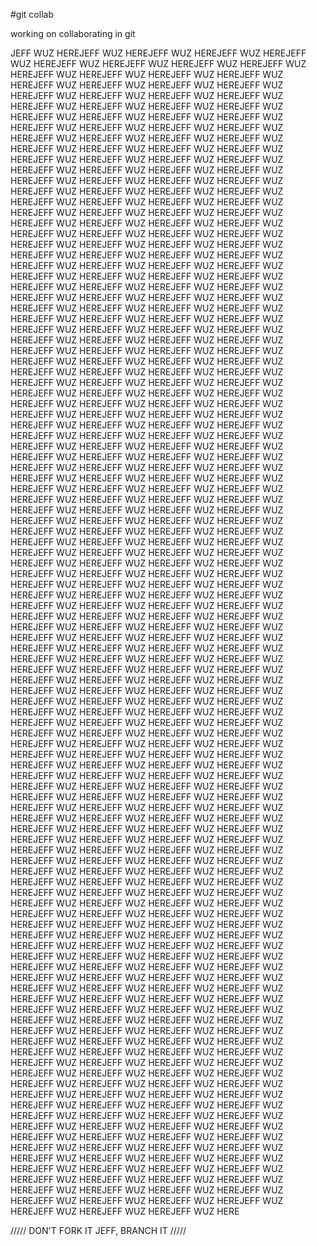 #git collab

working on collaborating in git

JEFF WUZ HEREJEFF WUZ HEREJEFF WUZ HEREJEFF WUZ HEREJEFF WUZ HEREJEFF WUZ HEREJEFF WUZ HEREJEFF WUZ HEREJEFF WUZ HEREJEFF WUZ HEREJEFF WUZ HEREJEFF WUZ HEREJEFF WUZ HEREJEFF WUZ HEREJEFF WUZ HEREJEFF WUZ HEREJEFF WUZ HEREJEFF WUZ HEREJEFF WUZ HEREJEFF WUZ HEREJEFF WUZ HEREJEFF WUZ HEREJEFF WUZ HEREJEFF WUZ HEREJEFF WUZ HEREJEFF WUZ HEREJEFF WUZ HEREJEFF WUZ HEREJEFF WUZ HEREJEFF WUZ HEREJEFF WUZ HEREJEFF WUZ HEREJEFF WUZ HEREJEFF WUZ HEREJEFF WUZ HEREJEFF WUZ HEREJEFF WUZ HEREJEFF WUZ HEREJEFF WUZ HEREJEFF WUZ HEREJEFF WUZ HEREJEFF WUZ HEREJEFF WUZ HEREJEFF WUZ HEREJEFF WUZ HEREJEFF WUZ HEREJEFF WUZ HEREJEFF WUZ HEREJEFF WUZ HEREJEFF WUZ HEREJEFF WUZ HEREJEFF WUZ HEREJEFF WUZ HEREJEFF WUZ HEREJEFF WUZ HEREJEFF WUZ HEREJEFF WUZ HEREJEFF WUZ HEREJEFF WUZ HEREJEFF WUZ HEREJEFF WUZ HEREJEFF WUZ HEREJEFF WUZ HEREJEFF WUZ HEREJEFF WUZ HEREJEFF WUZ HEREJEFF WUZ HEREJEFF WUZ HEREJEFF WUZ HEREJEFF WUZ HEREJEFF WUZ HEREJEFF WUZ HEREJEFF WUZ HEREJEFF WUZ HEREJEFF WUZ HEREJEFF WUZ HEREJEFF WUZ HEREJEFF WUZ HEREJEFF WUZ HEREJEFF WUZ HEREJEFF WUZ HEREJEFF WUZ HEREJEFF WUZ HEREJEFF WUZ HEREJEFF WUZ HEREJEFF WUZ HEREJEFF WUZ HEREJEFF WUZ HEREJEFF WUZ HEREJEFF WUZ HEREJEFF WUZ HEREJEFF WUZ HEREJEFF WUZ HEREJEFF WUZ HEREJEFF WUZ HEREJEFF WUZ HEREJEFF WUZ HEREJEFF WUZ HEREJEFF WUZ HEREJEFF WUZ HEREJEFF WUZ HEREJEFF WUZ HEREJEFF WUZ HEREJEFF WUZ HEREJEFF WUZ HEREJEFF WUZ HEREJEFF WUZ HEREJEFF WUZ HEREJEFF WUZ HEREJEFF WUZ HEREJEFF WUZ HEREJEFF WUZ HEREJEFF WUZ HEREJEFF WUZ HEREJEFF WUZ HEREJEFF WUZ HEREJEFF WUZ HEREJEFF WUZ HEREJEFF WUZ HEREJEFF WUZ HEREJEFF WUZ HEREJEFF WUZ HEREJEFF WUZ HEREJEFF WUZ HEREJEFF WUZ HEREJEFF WUZ HEREJEFF WUZ HEREJEFF WUZ HEREJEFF WUZ HEREJEFF WUZ HEREJEFF WUZ HEREJEFF WUZ HEREJEFF WUZ HEREJEFF WUZ HEREJEFF WUZ HEREJEFF WUZ HEREJEFF WUZ HEREJEFF WUZ HEREJEFF WUZ HEREJEFF WUZ HEREJEFF WUZ HEREJEFF WUZ HEREJEFF WUZ HEREJEFF WUZ HEREJEFF WUZ HEREJEFF WUZ HEREJEFF WUZ HEREJEFF WUZ HEREJEFF WUZ HEREJEFF WUZ HEREJEFF WUZ HEREJEFF WUZ HEREJEFF WUZ HEREJEFF WUZ HEREJEFF WUZ HEREJEFF WUZ HEREJEFF WUZ HEREJEFF WUZ HEREJEFF WUZ HEREJEFF WUZ HEREJEFF WUZ HEREJEFF WUZ HEREJEFF WUZ HEREJEFF WUZ HEREJEFF WUZ HEREJEFF WUZ HEREJEFF WUZ HEREJEFF WUZ HEREJEFF WUZ HEREJEFF WUZ HEREJEFF WUZ HEREJEFF WUZ HEREJEFF WUZ HEREJEFF WUZ HEREJEFF WUZ HEREJEFF WUZ HEREJEFF WUZ HEREJEFF WUZ HEREJEFF WUZ HEREJEFF WUZ HEREJEFF WUZ HEREJEFF WUZ HEREJEFF WUZ HEREJEFF WUZ HEREJEFF WUZ HEREJEFF WUZ HEREJEFF WUZ HEREJEFF WUZ HEREJEFF WUZ HEREJEFF WUZ HEREJEFF WUZ HEREJEFF WUZ HEREJEFF WUZ HEREJEFF WUZ HEREJEFF WUZ HEREJEFF WUZ HEREJEFF WUZ HEREJEFF WUZ HEREJEFF WUZ HEREJEFF WUZ HEREJEFF WUZ HEREJEFF WUZ HEREJEFF WUZ HEREJEFF WUZ HEREJEFF WUZ HEREJEFF WUZ HEREJEFF WUZ HEREJEFF WUZ HEREJEFF WUZ HEREJEFF WUZ HEREJEFF WUZ HEREJEFF WUZ HEREJEFF WUZ HEREJEFF WUZ HEREJEFF WUZ HEREJEFF WUZ HEREJEFF WUZ HEREJEFF WUZ HEREJEFF WUZ HEREJEFF WUZ HEREJEFF WUZ HEREJEFF WUZ HEREJEFF WUZ HEREJEFF WUZ HEREJEFF WUZ HEREJEFF WUZ HEREJEFF WUZ HEREJEFF WUZ HEREJEFF WUZ HEREJEFF WUZ HEREJEFF WUZ HEREJEFF WUZ HEREJEFF WUZ HEREJEFF WUZ HEREJEFF WUZ HEREJEFF WUZ HEREJEFF WUZ HEREJEFF WUZ HEREJEFF WUZ HEREJEFF WUZ HEREJEFF WUZ HEREJEFF WUZ HEREJEFF WUZ HEREJEFF WUZ HEREJEFF WUZ HEREJEFF WUZ HEREJEFF WUZ HEREJEFF WUZ HEREJEFF WUZ HEREJEFF WUZ HEREJEFF WUZ HEREJEFF WUZ HEREJEFF WUZ HEREJEFF WUZ HEREJEFF WUZ HEREJEFF WUZ HEREJEFF WUZ HEREJEFF WUZ HEREJEFF WUZ HEREJEFF WUZ HEREJEFF WUZ HEREJEFF WUZ HEREJEFF WUZ HEREJEFF WUZ HEREJEFF WUZ HEREJEFF WUZ HEREJEFF WUZ HEREJEFF WUZ HEREJEFF WUZ HEREJEFF WUZ HEREJEFF WUZ HEREJEFF WUZ HEREJEFF WUZ HEREJEFF WUZ HEREJEFF WUZ HEREJEFF WUZ HEREJEFF WUZ HEREJEFF WUZ HEREJEFF WUZ HEREJEFF WUZ HEREJEFF WUZ HEREJEFF WUZ HEREJEFF WUZ HEREJEFF WUZ HEREJEFF WUZ HEREJEFF WUZ HEREJEFF WUZ HEREJEFF WUZ HEREJEFF WUZ HEREJEFF WUZ HEREJEFF WUZ HEREJEFF WUZ HEREJEFF WUZ HEREJEFF WUZ HEREJEFF WUZ HEREJEFF WUZ HEREJEFF WUZ HEREJEFF WUZ HEREJEFF WUZ HEREJEFF WUZ HEREJEFF WUZ HEREJEFF WUZ HEREJEFF WUZ HEREJEFF WUZ HEREJEFF WUZ HEREJEFF WUZ HEREJEFF WUZ HEREJEFF WUZ HEREJEFF WUZ HEREJEFF WUZ HEREJEFF WUZ HEREJEFF WUZ HEREJEFF WUZ HEREJEFF WUZ HEREJEFF WUZ HEREJEFF WUZ HEREJEFF WUZ HEREJEFF WUZ HEREJEFF WUZ HEREJEFF WUZ HEREJEFF WUZ HEREJEFF WUZ HEREJEFF WUZ HEREJEFF WUZ HEREJEFF WUZ HEREJEFF WUZ HEREJEFF WUZ HEREJEFF WUZ HEREJEFF WUZ HEREJEFF WUZ HEREJEFF WUZ HEREJEFF WUZ HEREJEFF WUZ HEREJEFF WUZ HEREJEFF WUZ HEREJEFF WUZ HEREJEFF WUZ HEREJEFF WUZ HEREJEFF WUZ HEREJEFF WUZ HEREJEFF WUZ HEREJEFF WUZ HEREJEFF WUZ HEREJEFF WUZ HEREJEFF WUZ HEREJEFF WUZ HEREJEFF WUZ HEREJEFF WUZ HEREJEFF WUZ HEREJEFF WUZ HEREJEFF WUZ HEREJEFF WUZ HEREJEFF WUZ HEREJEFF WUZ HEREJEFF WUZ HEREJEFF WUZ HEREJEFF WUZ HEREJEFF WUZ HEREJEFF WUZ HEREJEFF WUZ HEREJEFF WUZ HEREJEFF WUZ HEREJEFF WUZ HEREJEFF WUZ HEREJEFF WUZ HEREJEFF WUZ HEREJEFF WUZ HEREJEFF WUZ HEREJEFF WUZ HEREJEFF WUZ HEREJEFF WUZ HEREJEFF WUZ HEREJEFF WUZ HEREJEFF WUZ HEREJEFF WUZ HEREJEFF WUZ HEREJEFF WUZ HEREJEFF WUZ HEREJEFF WUZ HEREJEFF WUZ HEREJEFF WUZ HEREJEFF WUZ HEREJEFF WUZ HEREJEFF WUZ HEREJEFF WUZ HEREJEFF WUZ HEREJEFF WUZ HEREJEFF WUZ HEREJEFF WUZ HEREJEFF WUZ HEREJEFF WUZ HEREJEFF WUZ HEREJEFF WUZ HEREJEFF WUZ HEREJEFF WUZ HEREJEFF WUZ HEREJEFF WUZ HEREJEFF WUZ HEREJEFF WUZ HEREJEFF WUZ HEREJEFF WUZ HEREJEFF WUZ HEREJEFF WUZ HEREJEFF WUZ HEREJEFF WUZ HEREJEFF WUZ HEREJEFF WUZ HEREJEFF WUZ HEREJEFF WUZ HEREJEFF WUZ HEREJEFF WUZ HEREJEFF WUZ HEREJEFF WUZ HEREJEFF WUZ HEREJEFF WUZ HEREJEFF WUZ HEREJEFF WUZ HEREJEFF WUZ HEREJEFF WUZ HEREJEFF WUZ HEREJEFF WUZ HEREJEFF WUZ HEREJEFF WUZ HEREJEFF WUZ HEREJEFF WUZ HEREJEFF WUZ HEREJEFF WUZ HEREJEFF WUZ HEREJEFF WUZ HEREJEFF WUZ HEREJEFF WUZ HEREJEFF WUZ HEREJEFF WUZ HEREJEFF WUZ HEREJEFF WUZ HEREJEFF WUZ HEREJEFF WUZ HEREJEFF WUZ HEREJEFF WUZ HEREJEFF WUZ HERE


///// DON'T FORK IT JEFF, BRANCH IT /////


